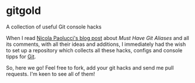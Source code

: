 gitgold
=======

A collection of useful Git console hacks

When I read
[Nicola Paolucci's blog post](http://durdn.com/blog/2012/11/22/must-have-git-aliases-advanced-examples/)
about *Must Have Git Aliases* and all its comments, with all their ideas
and additions, I immediately had the wish to set up a repository which collects all these
hacks, configs and console tipps for
[Git](http://git-scm.com).

So, here we go! Feel free to fork, add your git hacks and send me pull requests. I'm keen to
see all of them!

